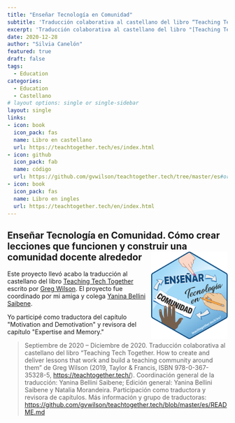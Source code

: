 ```yaml
---
title: "Enseñar Tecnología en Comunidad"
subtitle: 'Traducción colaborativa al castellano del libro “Teaching Tech Together. How to create and deliver lessons that work and build a teaching community around them" de Greg Wilson'
excerpt: 'Traducción colaborativa al castellano del libro "[Teaching Tech Together](https://teachtogether.tech/). How to create and deliver lessons that work and build a teaching community around them" de Greg Wilson'
date: 2020-12-28
author: "Silvia Canelón"
featured: true
draft: false
tags:
  - Education
categories:
  - Education
  - Castellano
# layout options: single or single-sidebar
layout: single
links:
- icon: book
  icon_pack: fas
  name: Libro en castellano
  url: https://teachtogether.tech/es/index.html
- icon: github
  icon_pack: fab
  name: código
  url: https://github.com/gvwilson/teachtogether.tech/tree/master/es#orientaciones-para-la-traducci%C3%B3n-
- icon: book
  icon_pack: fas
  name: Libro en ingles
  url: https://teachtogether.tech/en/index.html
---
```


## Enseñar Tecnología en Comunidad. Cómo crear lecciones que funcionen y construir una comunidad docente alrededor <a href='https://github.com/gvwilson/teachtogether.tech/tree/master/es#orientaciones-para-la-traducci%C3%B3n-'><img src='featured-hex.png' align="right" height="200" alt='Etiqueta hexagonal ("hex sticker") para el proyecto titulado "Enseñar Tecnología en Comunidad." Las palabras parecen parte de un mapa conceptual y hay manos diferentes apuntando hacia ellas.'/></a>

Este proyecto llevó acabo la traducción al castellano del libro [Teaching Tech Together](https://teachtogether.tech/) escrito por [Greg Wilson](https://www.twitter.com/gvwilson). El proyecto fue coordinado por mi amiga y colega [Yanina Bellini Saibene](https://twitter.com/yabellini).

Yo participé como traductora del capítulo "Motivation and Demotivation" y revisora del capítulo "Expertise and Memory."

> Septiembre de 2020 – Diciembre de 2020. Traducción colaborativa al castellano del libro “Teaching Tech Together. How to create and deliver lessons that work and build a teaching community around them” de Greg Wilson (2019, Taylor & Francis, ISBN 978-0-367-35328-5, https://teachtogether.tech/). Coordinación general de la traducción: Yanina Bellini Saibene; Edición general: Yanina Bellini Saibene y Natalia Morandeira. Participación como traductora y revisora de capítulos. Más información y grupo de traductoras: https://github.com/gvwilson/teachtogether.tech/blob/master/es/README.md
